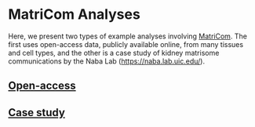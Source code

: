 # MatriCom Analyses

Here, we present two types of example analyses involving [MatriCom](https://github.com/Izzilab/MatriCom). The first uses open-access data, publicly available online, from many tissues and cell types, and the other is a case study of kidney matrisome communications by the Naba Lab (https://naba.lab.uic.edu/).

## [Open-access](./OA)
## [Case study](./CS)
